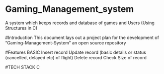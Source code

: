 # Gaming_Management_system
A system which keeps records and database of games and Users (Using Structures in C)

#Introduction
This document lays out a project plan for the development of “Gaming-Management-System” an open source repository 

#Features
  BASIC
Insert record
Update record (basic details or status (cancelled, delayed etc) of flight)
Delete record
Check Size of record

#TECH STACK
C
